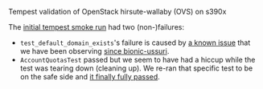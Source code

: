 Tempest validation of OpenStack hirsute-wallaby (OVS) on s390x

The [initial tempest smoke run](tempest_smoke.txt) had two (non-)failures:

* `test_default_domain_exists`'s failure is caused by
  [a known issue](https://bugs.launchpad.net/charm-keystone/+bug/1830076) that
  we have been observing
  [since bionic-ussuri](../../../2020-jun/bionic-ussuri/multi-lpar/).
* `AccountQuotasTest` passed but we seem to have had a hiccup while the test
  was tearing down (cleaning up). We re-ran that specific test to be on the
  safe side and [it finally fully passed](tempest_smoke2.txt).
